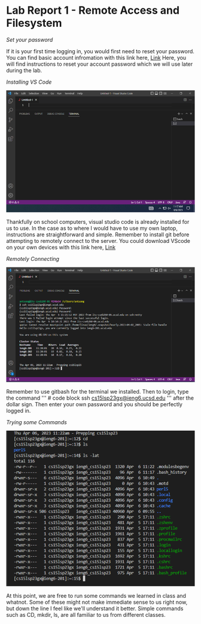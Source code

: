 # Lab Report 1 - Remote Access and Filesystem

*Set your password*

If it is your first time logging in, you would first need to reset your password. 
You can find basic account infromation with this link here, [Link](https://sdacs.ucsd.edu/~icc/index.php.) 
Here, you will find instructions to reset your account password which we will use later during the lab. 

*Installing VS Code*

![Image](VSC.PNG)

Thankfully on school computers, visual studio code is already installed for us to use. 
In the case as to where I would have to use my own laptop, instructions are straightforward and simple. 
Remember to install git before attempting to remotely connect to the server.
You could download VScode on your own devices with this link here, [Link](https://code.visualstudio.com/)

*Remotely Connecting*

![Image](remoteconnect.PNG)

Remember to use gitbash for the terminal we installed.
Then to login, type the command ''' # code block ssh cs15lsp23gx@ieng6.ucsd.edu ''' after the dollar sign.
Then enter your own password and you should be perfectly logged in.

*Trying some Commands*

![Image](commands.PNG)

At this point, we are free to run some commands we learned in class and whatnot.
Some of these might not make immediate sense to us right now, but down the line I feel like we'll understand it better.
Simple commands such as CD, mkdir, ls, are all familiar to us from different classes.
